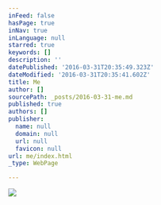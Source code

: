 ```yaml
---
inFeed: false
hasPage: true
inNav: true
inLanguage: null
starred: true
keywords: []
description: ''
datePublished: '2016-03-31T20:35:49.323Z'
dateModified: '2016-03-31T20:35:41.602Z'
title: Me
author: []
sourcePath: _posts/2016-03-31-me.md
published: true
authors: []
publisher:
  name: null
  domain: null
  url: null
  favicon: null
url: me/index.html
_type: WebPage

---
```

![](https://the-grid-user-content.s3-us-west-2.amazonaws.com/521f0204-330f-4bf5-af06-e89400552096.jpg)